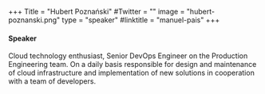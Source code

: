 +++
Title = "Hubert Poznański"
#Twitter = ""
image = "hubert-poznanski.png"
type = "speaker"
#linktitle = "manuel-pais"
+++

#### Speaker

Cloud technology enthusiast, Senior DevOps Engineer on the Production Engineering team. On a daily basis responsible for design and maintenance of cloud infrastructure and implementation of new solutions in cooperation with a team of developers.